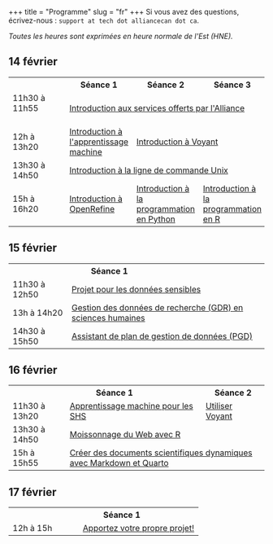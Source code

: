 +++
title = "Programme"
slug = "fr"
+++
Si vous avez des questions, écrivez-nous : `support at tech dot alliancecan dot ca`.

*Toutes les heures sont exprimées en heure normale de l'Est (HNE).*

## 14 février

<table>
  <tr>
    <th></th>
    <th>Séance 1</th>
    <th>Séance 2</th>
    <th>Séance 3</th>
  </tr>
  <tr>
    <td>11h30 à 11h55 &emsp;&emsp;&emsp;&emsp;&emsp;&emsp;</td>
    <td colspan="3"><a href="../introfr">Introduction aux services offerts par l'Alliance</a></td>
  </tr>
  <tr>
    <td>12h à 13h20</td>
    <td><a href="../mlintrofr">Introduction à l'apprentissage machine</a></td>
    <td colspan="2"><a href="../voyantfr">Introduction à Voyant</a></td>
  </tr>
  <tr>
    <td>13h30 à 14h50</td>
    <td colspan="3"><a href="../unixfr">Introduction à la ligne de commande Unix</a></td>
  </tr>
  <tr>
    <td>15h à 16h20</td>
    <td><a href="../openrefinefr">Introduction à OpenRefine</a></td>
    <td><a href="../pythonfr">Introduction à la programmation en Python</a></td>
    <td><a href="../rfr">Introduction à la programmation en R</a></td>
  </tr>
</table>

## 15 février

<table>
  <tr>
    <th></th>
    <th><div style="float:left;width:40%;">Séance 1</div></th>
  </tr>
  <tr>
    <td>11h30 à 12h50</td>
    <td colspan="3"><a href="../sensitivefr">Projet pour les données sensibles</a></td>
  </tr>
  <tr>
    <td>13h à 14h20</td>
    <td colspan="3"><a href="../rdmfr">Gestion des données de recherche (GDR) en sciences humaines</a></td>
  </tr>
  <tr>
    <td>14h30 à 15h50</td>
    <td colspan="3"><a href="../dmpfr">Assistant de plan de gestion de données (PGD)</a></td>
  </tr>
</table>

## 16 février

<table>
  <tr>
    <th></th>
    <th><div style="float:left;width:70%;">Séance 1</div></th>
    <th>Séance 2</th>
  </tr>
  <tr>
    <td>11h30 à 13h20 &emsp;</td>
    <td><a href="../mlhssfr">Apprentissage machine pour les SHS</a></td>
    <td colspan="2"><a href="../usingvoyantfr">Utiliser Voyant</a></td>
  </tr>
  <tr>
    <td>13h30 à 14h50</td>
    <td colspan="3"><a href="../webscrapingfr">Moissonnage du Web avec R</a></td>
  </tr>
  <tr>
    <td>15h à 15h55</td>
    <td colspan="3"><a href="../quartofr">Créer des documents scientifiques dynamiques avec Markdown et Quarto</a></td>
  </tr>
</table>

## 17 février

<table>
  <tr>
    <th></th>
    <th><div style="float:left;width:70%;">Séance 1</div></th>
  </tr>
  <tr>
    <td>12h à 15h &emsp;&emsp;&ensp;</td>
    <td colspan="3"><a href="../projectfr">Apportez votre propre projet!</a></td>
  </tr>
</table>
